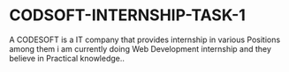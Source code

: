 # CODSOFT-INTERNSHIP-TASK-1
A CODESOFT is a IT company that provides internship in various Positions among them i am currently doing Web Development internship and they believe in Practical knowledge..
